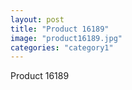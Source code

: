 ```yaml
---
layout: post
title: "Product 16189"
image: "product16189.jpg"
categories: "category1"
---
```

Product 16189
